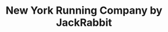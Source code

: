 ---
title: "New York Running Company by JackRabbit"
url: /new-york/new-york-running-company-by-jackrabbit/
shop: Sport
---
